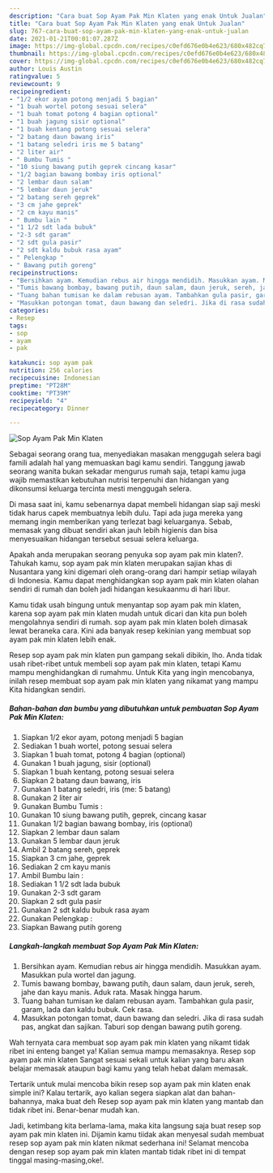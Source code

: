 ```yaml
---
description: "Cara buat Sop Ayam Pak Min Klaten yang enak Untuk Jualan"
title: "Cara buat Sop Ayam Pak Min Klaten yang enak Untuk Jualan"
slug: 767-cara-buat-sop-ayam-pak-min-klaten-yang-enak-untuk-jualan
date: 2021-01-21T00:01:07.287Z
image: https://img-global.cpcdn.com/recipes/c0efd676e0b4e623/680x482cq70/sop-ayam-pak-min-klaten-foto-resep-utama.jpg
thumbnail: https://img-global.cpcdn.com/recipes/c0efd676e0b4e623/680x482cq70/sop-ayam-pak-min-klaten-foto-resep-utama.jpg
cover: https://img-global.cpcdn.com/recipes/c0efd676e0b4e623/680x482cq70/sop-ayam-pak-min-klaten-foto-resep-utama.jpg
author: Louis Austin
ratingvalue: 5
reviewcount: 9
recipeingredient:
- "1/2 ekor ayam potong menjadi 5 bagian"
- "1 buah wortel potong sesuai selera"
- "1 buah tomat potong 4 bagian optional"
- "1 buah jagung sisir optional"
- "1 buah kentang potong sesuai selera"
- "2 batang daun bawang iris"
- "1 batang seledri iris me 5 batang"
- "2 liter air"
- " Bumbu Tumis "
- "10 siung bawang putih geprek cincang kasar"
- "1/2 bagian bawang bombay iris optional"
- "2 lembar daun salam"
- "5 lembar daun jeruk"
- "2 batang sereh geprek"
- "3 cm jahe geprek"
- "2 cm kayu manis"
- " Bumbu lain "
- "1 1/2 sdt lada bubuk"
- "2-3 sdt garam"
- "2 sdt gula pasir"
- "2 sdt kaldu bubuk rasa ayam"
- " Pelengkap "
- " Bawang putih goreng"
recipeinstructions:
- "Bersihkan ayam. Kemudian rebus air hingga mendidih. Masukkan ayam. Masukkan pula wortel dan jagung."
- "Tumis bawang bombay, bawang putih, daun salam, daun jeruk, sereh, jahe dan kayu manis. Aduk rata. Masak hingga harum."
- "Tuang bahan tumisan ke dalam rebusan ayam. Tambahkan gula pasir, garam, lada dan kaldu bubuk. Cek rasa."
- "Masukkan potongan tomat, daun bawang dan seledri. Jika di rasa sudah pas, angkat dan sajikan. Taburi sop dengan bawang putih goreng."
categories:
- Resep
tags:
- sop
- ayam
- pak

katakunci: sop ayam pak 
nutrition: 256 calories
recipecuisine: Indonesian
preptime: "PT28M"
cooktime: "PT39M"
recipeyield: "4"
recipecategory: Dinner

---
```



![Sop Ayam Pak Min Klaten](https://img-global.cpcdn.com/recipes/c0efd676e0b4e623/680x482cq70/sop-ayam-pak-min-klaten-foto-resep-utama.jpg)

Sebagai seorang orang tua, menyediakan masakan menggugah selera bagi famili adalah hal yang memuaskan bagi kamu sendiri. Tanggung jawab seorang  wanita bukan sekadar mengurus rumah saja, tetapi kamu juga wajib memastikan kebutuhan nutrisi terpenuhi dan hidangan yang dikonsumsi keluarga tercinta mesti menggugah selera.

Di masa  saat ini, kamu sebenarnya dapat membeli hidangan siap saji meski tidak harus capek membuatnya lebih dulu. Tapi ada juga mereka yang memang ingin memberikan yang terlezat bagi keluarganya. Sebab, memasak yang dibuat sendiri akan jauh lebih higienis dan bisa menyesuaikan hidangan tersebut sesuai selera keluarga. 



Apakah anda merupakan seorang penyuka sop ayam pak min klaten?. Tahukah kamu, sop ayam pak min klaten merupakan sajian khas di Nusantara yang kini digemari oleh orang-orang dari hampir setiap wilayah di Indonesia. Kamu dapat menghidangkan sop ayam pak min klaten olahan sendiri di rumah dan boleh jadi hidangan kesukaanmu di hari libur.

Kamu tidak usah bingung untuk menyantap sop ayam pak min klaten, karena sop ayam pak min klaten mudah untuk dicari dan kita pun boleh mengolahnya sendiri di rumah. sop ayam pak min klaten boleh dimasak lewat beraneka cara. Kini ada banyak resep kekinian yang membuat sop ayam pak min klaten lebih enak.

Resep sop ayam pak min klaten pun gampang sekali dibikin, lho. Anda tidak usah ribet-ribet untuk membeli sop ayam pak min klaten, tetapi Kamu mampu menghidangkan di rumahmu. Untuk Kita yang ingin mencobanya, inilah resep membuat sop ayam pak min klaten yang nikamat yang mampu Kita hidangkan sendiri.

<!--inarticleads1-->

##### Bahan-bahan dan bumbu yang dibutuhkan untuk pembuatan Sop Ayam Pak Min Klaten:

1. Siapkan 1/2 ekor ayam, potong menjadi 5 bagian
1. Sediakan 1 buah wortel, potong sesuai selera
1. Siapkan 1 buah tomat, potong 4 bagian (optional)
1. Gunakan 1 buah jagung, sisir (optional)
1. Siapkan 1 buah kentang, potong sesuai selera
1. Siapkan 2 batang daun bawang, iris
1. Gunakan 1 batang seledri, iris (me: 5 batang)
1. Gunakan 2 liter air
1. Gunakan  Bumbu Tumis :
1. Gunakan 10 siung bawang putih, geprek, cincang kasar
1. Gunakan 1/2 bagian bawang bombay, iris (optional)
1. Siapkan 2 lembar daun salam
1. Gunakan 5 lembar daun jeruk
1. Ambil 2 batang sereh, geprek
1. Siapkan 3 cm jahe, geprek
1. Sediakan 2 cm kayu manis
1. Ambil  Bumbu lain :
1. Sediakan 1 1/2 sdt lada bubuk
1. Gunakan 2-3 sdt garam
1. Siapkan 2 sdt gula pasir
1. Gunakan 2 sdt kaldu bubuk rasa ayam
1. Gunakan  Pelengkap :
1. Siapkan  Bawang putih goreng




<!--inarticleads2-->

##### Langkah-langkah membuat Sop Ayam Pak Min Klaten:

1. Bersihkan ayam. Kemudian rebus air hingga mendidih. Masukkan ayam. Masukkan pula wortel dan jagung.
1. Tumis bawang bombay, bawang putih, daun salam, daun jeruk, sereh, jahe dan kayu manis. Aduk rata. Masak hingga harum.
1. Tuang bahan tumisan ke dalam rebusan ayam. Tambahkan gula pasir, garam, lada dan kaldu bubuk. Cek rasa.
1. Masukkan potongan tomat, daun bawang dan seledri. Jika di rasa sudah pas, angkat dan sajikan. Taburi sop dengan bawang putih goreng.




Wah ternyata cara membuat sop ayam pak min klaten yang nikamt tidak ribet ini enteng banget ya! Kalian semua mampu memasaknya. Resep sop ayam pak min klaten Sangat sesuai sekali untuk kalian yang baru akan belajar memasak ataupun bagi kamu yang telah hebat dalam memasak.

Tertarik untuk mulai mencoba bikin resep sop ayam pak min klaten enak simple ini? Kalau tertarik, ayo kalian segera siapkan alat dan bahan-bahannya, maka buat deh Resep sop ayam pak min klaten yang mantab dan tidak ribet ini. Benar-benar mudah kan. 

Jadi, ketimbang kita berlama-lama, maka kita langsung saja buat resep sop ayam pak min klaten ini. Dijamin kamu tiidak akan menyesal sudah membuat resep sop ayam pak min klaten nikmat sederhana ini! Selamat mencoba dengan resep sop ayam pak min klaten mantab tidak ribet ini di tempat tinggal masing-masing,oke!.

